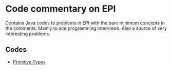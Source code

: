 # Code commentary on EPI

Contains Java codes to problems in EPI with the bare minimum concepts in the comments.
Mainly to ace programming interviews.
Also a source of very interesting problems.

## Codes
* [Primitive Types](PrimitiveTypes.java)